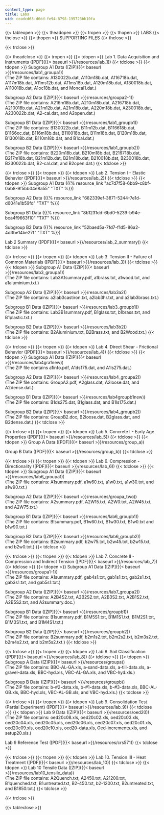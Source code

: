 ```yaml
---
content_type: page
title: Labs
uid: ceadcd63-d6dd-fe94-8798-195723bb10fa
---
```


{{< tableopen >}}
{{< theadopen >}}
{{< tropen >}}
{{< thopen >}}
LABS
{{< thclose >}}
{{< thopen >}}
SUPPORTING FILES
{{< thclose >}}

{{< trclose >}}

{{< theadclose >}}
{{< tropen >}}
{{< tdopen >}}
Lab 1. Data Acquisition and Instruments ([PDF]({{< baseurl >}}/resources/lab_1))
{{< tdclose >}}
{{< tdopen >}}
Subgroup A1 Data ([ZIP]({{< baseurl >}}/resources/lab1_groupa1))  
(The ZIP file contains: A130022b.dat, A110m18b.dat, A116718b.dat, A117m18b.dat, A11ms12b.dat, A11ms18b.dat, A120m18b.dat, A130018b.dat, A110018b.dat, A1oc18b.dat, and Moncal1.dat.)  
  
Subgroup A2 Data ([ZIP]({{< baseurl >}}/resources/groupa2-1))  
(The ZIP file contains: A216m18b.dat, A210m18b.dat, A216718b.dat, A210018b.dat, A21m12b.dat, A21m18b.dat, A220m18b.dat, A230018b.dat, A230022b.dat, A2-cal.dat, and A2open.dat.)  
  
Subgroup B1 Data ([ZIP]({{< baseurl >}}/resources/lab1_groupb1))  
(The ZIP file contains: B130022b.dat, B11m12b.dat, B116618b.dat, B1166oc.dat, B116m18b.dat, B110018b.dat, B11m18b.dat, B120m18b.dat, B130018b.dat, B110m18b.dat, and B1cal.dat.)  
  
Subgroup B2 Data ([ZIP]({{< baseurl >}}/resources/lab1_groupb2))  
(The ZIP file contains: B220m18b.dat, B210m18b.dat, B216718b.dat, B217m18b.dat, B21m12b.dat, B21m18b.dat, B210018b.dat, B230018b.dat, B230022b.dat, B2-cal.dat, and B2open.dat.)
{{< tdclose >}}

{{< trclose >}}
{{< tropen >}}
{{< tdopen >}}
Lab 2. Tension I - Elastic Behavior ([PDF]({{< baseurl >}}/resources/lab_2))
{{< tdclose >}}
{{< tdopen >}}
Subgroup A1 Data ({{% resource_link "ac7d7f58-6bb9-c8bf-0ab8-9f5bb04e8a55" "TXT" %}})  
  
Subgroup A2 Data ({{% resource_link "682339ef-3871-5244-7e1d-d6041e1b59fd" "TXT" %}})  
  
Subgroup B1 Data ({{% resource_link "8b1231dd-6bd0-5239-b94e-bca4f9663f10" "TXT" %}})  
  
Subgroup B2 Data ({{% resource_link "52baed5a-7fd7-f1d5-86a2-4d3be14be27f" "TXT" %}})  
  
Lab 2 Summary ([PDF]({{< baseurl >}}/resources/lab_2_summary))
{{< tdclose >}}

{{< trclose >}}
{{< tropen >}}
{{< tdopen >}}
Lab 3. Tension II - Failure of Common Materials ([PDF]({{< baseurl >}}/resources/lab_3))
{{< tdclose >}}
{{< tdopen >}}
Subgroup A1 Data ([ZIP]({{< baseurl >}}/resources/lab3_groupa1))  
(The ZIP file contains: Lab3A1summary.pdf, a1brass.txt, a1wood.txt, and a1aluminium.txt.)  
  
Subgroup A2 Data ([ZIP]({{< baseurl >}}/resources/lab3a2))  
(The ZIP file contains: a2lab3castiron.txt, a2lab3hr.txt, and a2lab3brass.txt.)  
  
Subgroup B1 Data ([ZIP]({{< baseurl >}}/resources/lab3_groupb1))  
(The ZIP file contains: Lab3B1summary.pdf, B1glass.txt, b1brass.txt, and B1plastic.txt.)  
  
Subgroup B2 Data ([ZIP]({{< baseurl >}}/resources/lab3b2))  
(The ZIP file contains: B2Aluminium.txt, B2Brass.txt, and B2Wood.txt.)
{{< tdclose >}}

{{< trclose >}}
{{< tropen >}}
{{< tdopen >}}
Lab 4. Direct Shear - Frictional Behavior ([PDF]({{< baseurl >}}/resources/lab_4))
{{< tdclose >}}
{{< tdopen >}}
Subgroup A1 Data ([ZIP]({{< baseurl >}}/resources/lab4gra1new))  
(The ZIP file contains a1info.pdf, A1ds175.dat, and A1ls275.dat.)  
  
Subgroup A2 Data ([ZIP]({{< baseurl >}}/resources/lab4_groupa2))  
(The ZIP file contains: GroupA2.pdf, A2glass.dat, A2loose.dat, and A2dense.dat.)  
  
Subgroup B1 Data ([ZIP]({{< baseurl >}}/resources/lab4groupb1new))  
(The ZIP file contains: B1ds275.dat, B1glass.dat, and B1ls175.dat.)  
  
Subgroup B2 Data ([ZIP]({{< baseurl >}}/resources/lab4_groupb2))  
(The ZIP file contains: GroupB2.doc, B2loose.dat, B2glass.dat, and B2dense.dat.)
{{< tdclose >}}

{{< trclose >}}
{{< tropen >}}
{{< tdopen >}}
Lab 5. Concrete I - Early Age Properties ([PDF]({{< baseurl >}}/resources/lab_5))
{{< tdclose >}}
{{< tdopen >}}
Group A Data ([PDF]({{< baseurl >}}/resources/group_a))  
  
Group B Data ([PDF]({{< baseurl >}}/resources/group_b))
{{< tdclose >}}

{{< trclose >}}
{{< tropen >}}
{{< tdopen >}}
Lab 6. Compression - Directionality ([PDF]({{< baseurl >}}/resources/lab_6))
{{< tdclose >}}
{{< tdopen >}}
Subgroup A1 Data ([ZIP]({{< baseurl >}}/resources/lab6_groupa1))  
(The ZIP file contains: A1summary.pdf, a1w60.txt, a1w0.txt, a1w30.txt, and a1w90.txt.)  
  
Subgroup A2 Data ([ZIP]({{< baseurl >}}/resources/groupa_two))  
(The ZIP file contains: A2summary.pdf, A2W15.txt, A2W0.txt, A2W45.txt, and A2W75.txt.)  
  
Subgroup B1 Data ([ZIP]({{< baseurl >}}/resources/lab6_groupb1))  
(The ZIP file contains: B!summary.pdf, B1w60.txt, B1w30.txt, B1w0.txt and b1w90.txt.)  
  
Subgroup B2 Data ([ZIP]({{< baseurl >}}/resources/lab6_groupb2))  
(The ZIP file contains: B2summary.pdf, b2w75.txt, b2w45.txt, b2w15.txt, and b2w0.txt.)
{{< tdclose >}}

{{< trclose >}}
{{< tropen >}}
{{< tdopen >}}
Lab 7. Concrete II - Compression and Indirect Tension ([PDF]({{< baseurl >}}/resources/lab_7))
{{< tdclose >}}
{{< tdopen >}}
Subgroup A1 Data ([ZIP]({{< baseurl >}}/resources/groupa1-1))  
(The ZIP file contains: A1summary.pdf, gab4s1.txt, gab1s1.txt, gab2s1.txt, gab3s1.txt, and gab5s1.txt.)  
  
Subgroup A2 Data ([ZIP]({{< baseurl >}}/resources/lab7_groupa2))  
(The ZIP file contains: A2B4S2.txt, A2B2S2.txt, A2B3S2.txt, A2B1S2.txt, A2B5S2.txt, and A2summary.doc.)  
  
Subgroup B1 Data ([ZIP]({{< baseurl >}}/resources/groupb1))  
(The ZIP file contains: B1summary.pdf, B1M5S1.txt, B1M1S1.txt, B1M2S1.txt, B1M3S1.txt, and B1M4S1.txt.)  
  
Subgroup B2 Data ([ZIP]({{< baseurl >}}/resources/groupb2))  
(The ZIP file contains: B2summary.pdf, b2m1s2.txt, b2m2s2.txt, b2m3s2.txt, b2m4s2.txt, and b2m5s2.txt.)
{{< tdclose >}}

{{< trclose >}}
{{< tropen >}}
{{< tdopen >}}
Lab 8. Soil Classification ([PDF]({{< baseurl >}}/resources/lab_8))
{{< tdclose >}}
{{< tdopen >}}
Subgroup A Data ([ZIP]({{< baseurl >}}/resources/groupa))  
(The ZIP file contains: BBC-AL-GA.xls, a-sand-data.xls, a-till-data.xls, a-gravel-data.xls, BBC-hyd.xls, VBC-AL-GA.xls, and VBC-hyd.xls.)  
  
Subgroup B Data ([ZIP]({{< baseurl >}}/resources/groupb))  
(The ZIP file contains: b-#2-data.xls, b-#1-data.xls, b-#3-data.xls, BBC-AL-GB.xls, BBC-hyd.xls, VBC-AL-GB.xls, and VBC-hyd.xls.)
{{< tdclose >}}

{{< trclose >}}
{{< tropen >}}
{{< tdopen >}}
Lab 9. Consolidation Test (Partial Experiment) ([PDF]({{< baseurl >}}/resources/lab_9))
{{< tdclose >}}
{{< tdopen >}}
Lab 9 Data ([ZIP]({{< baseurl >}}/resources/oed20))  
(The ZIP file contains: oed20c08.xls, oed20c02.xls, oed20c03.xls, oed20c04.xls, oed20c05.xls, oed20c06.xls, oed20c07.xls, oed20c01.xls, oed20c09.xls, oed20c10.xls, oed20-data.xls, Oed-increments.xls, and setup20.xls.)  
  
Lab 9 Reference Test ([PDF]({{< baseurl >}}/resources/crs571))
{{< tdclose >}}

{{< trclose >}}
{{< tropen >}}
{{< tdopen >}}
Lab 10. Tension III - Heat Treatment ([PDF]({{< baseurl >}}/resources/lab_10))
{{< tdclose >}}
{{< tdopen >}}
Lab 10 Tensile Data ([ZIP]({{< baseurl >}}/resources/lab10_tensile_data))  
(The ZIP file contains: A2Quench.txt, A2450.txt, A21200.txt, B1quenched.txt, B1untreated.txt, B2-450.txt, b2-1200.txt, B2untreated.txt, and B1850.txt.)
{{< tdclose >}}

{{< trclose >}}

{{< tableclose >}}